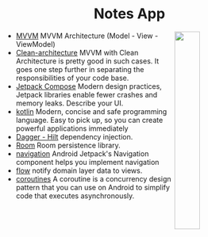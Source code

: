 <h1 align="center">Notes App</h1>

<img src="https://user-images.githubusercontent.com/5574608/143603373-b95ad8fe-b444-4a7e-91ff-4e535d1af77b.gif" align="right" width="32%"/>


- [MVVM](https://developer.android.com/jetpack/guide?gclid=CjwKCAjwp_GJBhBmEiwALWBQk1owtAt-_GofEWOEfTFbUSnFwVrSBYjPI79ne6TNg6hgdIBrKlghMBoCD10QAvD_BwE&gclsrc=aw.ds)   MVVM Architecture (Model - View - ViewModel)
- [Clean-architecture](https://www.raywenderlich.com/3595916-clean-architecture-tutorial-for-android-getting-started) MVVM with Clean Architecture is pretty good in such cases. It goes one step further in separating the responsibilities of your code base.
- [Jetpack Compose](https://developer.android.com/jetpack/compose?gclid=CjwKCAjwp_GJBhBmEiwALWBQky8AeNwcOvTsnGOMhZwBOKXNtzEV0rYpLRchJpoMeaJ2pbYp-JxzbxoCS1oQAvD_BwE&gclsrc=aw.ds) Modern design practices, Jetpack libraries enable fewer crashes and memory leaks. Describe your UI.
- [kotlin](https://developer.android.com/kotlin?gclid=CjwKCAjwp_GJBhBmEiwALWBQkxkmTa4zClljSKWZm5xUmt5cWJo0zE4f24zmZW1uVLP6cHeF9BnjOxoCRYEQAvD_BwE&gclsrc=aw.ds) Modern, concise and safe programming language. Easy to pick up, so you can create powerful applications immediately
- [Dagger - Hilt](https://developer.android.com/training/dependency-injection/hilt-android) dependency injection.
- [Room](https://developer.android.com/jetpack/androidx/releases/room)  Room persistence library.
- [navigation](https://developer.android.com/guide/navigation?gclid=CjwKCAjwp_GJBhBmEiwALWBQk-LCvnuj3tWA07HX5cXG6p3HHjNnmH2Ong6Lk-_3sTGxh3yiW9Z3rRoCzLgQAvD_BwE&gclsrc=aw.ds) Android Jetpack's Navigation component helps you implement navigation
- [flow](https://developer.android.com/kotlin/flow) notify domain layer data to views.
- [coroutines](https://developer.android.com/kotlin/coroutines?gclid=CjwKCAjwp_GJBhBmEiwALWBQk4flWebxYMw9cmq_-zbKtyjEHLkwa6n_LgA5QWEm9lFwXJJPlXdgVxoCaB0QAvD_BwE&gclsrc=aw.ds) A coroutine is a concurrency design pattern that you can use on Android to simplify code that executes asynchronously.



